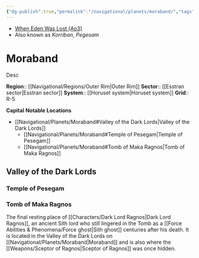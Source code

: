 ```yaml
---
{"dg-publish":true,"permalink":"/navigational/planets/moraband/","tags":["map","outerrim","esstran","unfinished","planet"]}
---
```


- [When Eden Was Lost (Ao3)](https://archiveofourown.org/works/19334440/chapters/45992584)
- Also known as *Korriban*, *Pegesam*
# Moraband
Desc

**Region**::  [[Navigational/Regions/Outer Rim\|Outer Rim]]
**Sector**::  [[Esstran sector\|Esstran sector]]
**System**::  [[Horuset system\|Horuset system]]
**Grid**::  R-5

**Capital**
**Notable Locations**
- [[Navigational/Planets/Moraband#Valley of the Dark Lords\|Valley of the Dark Lords]]
	- [[Navigational/Planets/Moraband#Temple of Pesegam\|Temple of Pesegam]]
	- [[Navigational/Planets/Moraband#Tomb of Maka Ragnos\|Tomb of Maka Ragnos]] 

## Valley of the Dark Lords



### Temple of Pesegam


### Tomb of Maka Ragnos
The final resting place of [[Characters/Dark Lord Ragnos\|Dark Lord Ragnos]], an ancient Sith lord who still lingered in the Tomb as a [[Force Abilities & Phenomena/Force ghost\|Sith ghost]] centuries after his death. It is located in the Valley of the Dark Lords on [[Navigational/Planets/Moraband\|Moraband]] and is also where the [[Weapons/Sceptor of Ragnos\|Sceptor of Ragnos]] was once hidden. 

